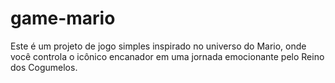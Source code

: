 # game-mario
Este é um projeto de jogo simples inspirado no universo do Mario, onde você controla o icônico encanador em uma jornada emocionante pelo Reino dos Cogumelos.
